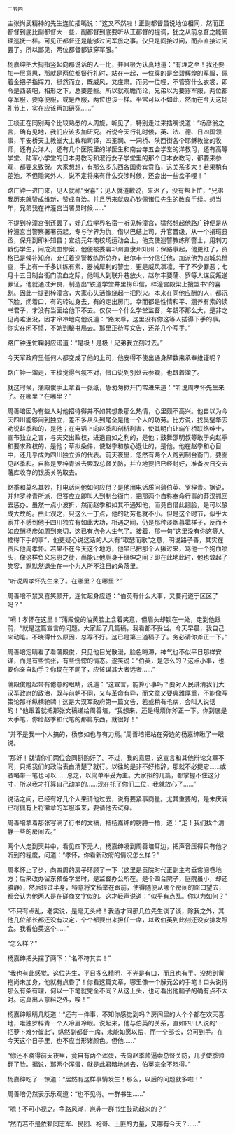     二五四 

   主张尚武精神的先生连忙插嘴说：“这又不然啦！正副都督虽说地位相同，然而正都督到底比副都督大一些，副都督到底要听从正都督的提调，犹之从前总督之能管理巡抚一样。可见正都督还是能够过问军旅之事。仅只是间接过问，而非直接过问罢了。所以鄙见，两位都督都该穿军服。”

   杨嘉绅把大拇指竖起向那说话的人一比，并且极为认真地道：“有理之至！我还要加一层意思，那就是两位都督行礼时，站在一起，一位穿的是金碧辉煌的军服，佩着金把子指挥刀，挺然而立，既威风，又庄肃。而另一位哩，不管穿什么衣裳，即令是西装吧，相形之下，总要差些。所以就观瞻而论，兄弟以为要穿军服，两位都穿军服，要穿便服，或是西服，两位也该一样。平常可以不如此，然而在今天这场礼节上，实在应该再加研究……”

   王棪正在同别两个比较熟悉的人周旋。听见了，特别走过来插嘴说道：“杨彦翁之言，确有见地，我们应该多加研究。听说今天行礼时候，英、法、德、日四国领事，平安桥天主教堂大主教和司铎，四圣祠、一洞桥、陕西街各个耶稣教堂的牧师，还有女洋人，还有几个医院里的洋医生和南台寺五会学堂的洋教习，还有高等学堂、陆军小学堂的日本男教习和淑行女子学堂里的那个日本女教习，都要来参观，都要来致贺。大家想想，有那么多东西各国贵宾贲临，这关系多大！若果稍有差池，不但贻笑外人，说不定将来有什么交涉时候，还会出一些岔子哩！”

   路广钟一进门来，见人就称“贺喜”；见人就道歉说，来迟了，没有帮上忙，“兄弟我历来就赞成维新，赞成自治。并且历来就衷心钦佩诸位先生的改良手续。想当年，兄弟我在梓潼宫当署员时候……”

   不提到梓潼宫倒还罢了，好几位学界名宿一听见梓潼宫，猛然想起他路广钟便是从梓潼宫当警察署署员起，专与学界为仇，借以巴结上司，升官晋级，从一个捐班县丞，保升到即补知县；宣统元年南校场运动会上，他支使巡警教练所警士，用刺刀戳伤学生，闹成流血惨案，他便被委署邛州直隶州知州；保路事起，他更红了，资格已是候补知府，充任着巡警教练所总办，赵尔丰十分信任他，加派他为四城总稽查，手上有一千多训练有素、器械犀利的警士，更是威风凛凛，干了不少罪恶；七月十五日制台衙门流血之际，他叫人到联升巷放火，赵尔丰要蒲、罗等人谋反叛逆罪证，他就通过尹良，制造出“铁道学堂井里捞印信，梓潼宫殿梁上搜盟书”的喜剧。因此一提到梓潼宫，大家心头活像烧起一把烈火。本来在同他应酬的人，都沉下脸，闭着口，有的转过身去，有的走出房门。幸而都是性情和平、涵养有素的读书君子，才没有当面给他下不去。仅仅一个什么学堂监督，年龄不那么大，是非之见尚难泯没，因才冷冷地向他说道：“路太尊，这里没有你这等人插得下手的事。你实在闲不惯，不妨到秘书局去。那里正待写文告，还差几个写手。”

   路广钟连忙鞠躬应诺道：“是极！是极！兄弟我立刻过去。”

   今天军政府里任何人都变成了他的上司，他安得不使出通身解数来承奉维谨呢？

   路广钟一溜走，王棪觉得气氛不对，借口说到别处去参观，也跟着溜了。

   就这时候，蒲殿俊手上拿着一张纸，急匆匆掀开门帘进来道：“听说周孝怀先生来了。在哪里？在哪里？”

   周善培因为有些人对他招待得并不如其想象那么热情，心里颇不高兴。他自以为今天四川能够闹到独立，差不多从头到尾全是他一个人的功劳。比方说，找吴璧华去劝说赵季和的，是他；在电话上向赵季和剖析利害，使其明白让端午桥联络绅士，宣布独立之害，与夫交出政权，进退自如之利的，是他；鼓舞邵明叔等敢于向赵季和要求政权的，是他；草拟条件，使赵季和放心退让的，是他。他在赵季和心目中，还几乎成为四川独立派的代表。前天夜里，忽然有两个人跑到制台衙门，要面见赵季和。自称是罗梓青派去索取总督关防，并立地要把已经封好，准备次日交去藩库收存的银质关防取去。

   赵季和莫名其妙，打电话问他如何应付？是他用电话质问蒲伯英、罗梓青。据说，并非罗梓青所派，但答应立即叫人到制台衙门，把那两个自称奉命行事的莽汉抓回去惩办。虽然一点小波折，然而赵季和如其不通知他，而竟自借此翻脸，是可以酿成大故的。由此观之，只这么一丁点，他的功劳也就不小。但是这个时节，似乎大家并不感到他于四川独立有如此大功，相遇之间，仍是那种淡烟暮霭样子，反而不如应酬杨彦如周到亲切，这已有点令人生气了。接着，那一句“这里没有你这等人插得下手的事”，他更疑心说这话的人大有“取瑟而歌”之意，明说路子善，其实在责斥他周孝怀。若果不在今天这个地方，他早已把那个人揪过来，骂他一个狗血喷头，像这样负义忘恩之徒，尚能让他厕身于缙绅之间？即在此地此时，他也敛起了笑容，默默然退坐在一个为人所不注目的角落里。

   “听说周孝怀先生来了。在哪里？在哪里？”

   周善培不禁又喜笑颜开，连忙起身应道：“伯英有什么大事，又要问道于区区了吗？”

   “嗬！孝怀在这里！”蒲殿俊的油黄脸上含着笑意，但眉头却锁在一处，走到他跟前，“就是这篇宣言的问题。大家起了几篇稿，我看都不妥当。今天早晨，我自己来动笔。不晓得什么原因，总写不好。这已是第三道稿子了。务必请你斧正一下。”

   周善培定睛看了看蒲殿俊，只见他目光散漫，脸色晦滞，神气也不似平日那样安详，而是有些慌张，有些恍惚的情态。遂笑说：“伯英，是怎么的？这点小事，也要你亲自动手？你现在不同了，应该谋其大者远者……”

   蒲殿俊瞪起带有倦意的眼睛，说道：“这宣言，能算小事吗？要对人民讲清我们大汉军政府的政治，既与前朝不同，又与革命有异，而文章又要典雅厚重，不能像写策论那样纵横驰骋！这是大汉军政府第一篇文告，若或稍有毛病，会叫人说话的！”他跟着就把那张文稿递给周善培，“我想来，还是得烦你斧正一下。你到底是大手笔，你给赵季和代笔的那篇东西，就很好！”

   “并不是我一个人搞的，杨彦如也与有力焉。”周善培把站在旁边的杨嘉绅瞅了一眼说。

   “那好！就请你们两位会同斟酌好了。不过，我的意思，这宣言和其他辩论文章不同，只把我们的政治表白清楚了就行。以往的是非不好措辞，那就不必提它……或者略带一笔也可以……总之，以简单平妥为主。大家拟的几篇，都掌握不住这分寸，所以我才打算自己动笔的……现在托了你们二位，我就放心了……”

   说话之间，已经有好几个人来请他过去，说有要紧事商量。尤其重要的，是朱庆澜已将佩有上将徽章的军服取来，要请他去试穿。

   周善培拿着那张写满了行书的文稿，把杨嘉绅的膀膊一拍，道：“走！我们找个清静一些的房间去。”

   两个人走到天井中，看见四下无人，杨嘉绅凑到周善培耳边，把声音压得只有他才听到的程度，问道：“孝怀，你看新政府的情况怎么样？”

   周孝怀止了步，向四周的房子环顾了一下（这里是贡院时代正副主考垂帘阅卷地方；后来改办留东预备学堂时，是监督办公所在。是个四合院子，庭院虽小，却还雅静），然后转过半身，特意将文稿举在跟前，使得随便从哪个房间的窗口望去，都会认为他两人是在磋商文字似的。这才轻声说道：“似乎有点乱。你以为如何？”

   “不只有点乱，老实说，是毫无头绪！我适才同那几位先生谈了谈，除我之外，其他几位部长都还没有决定，个个都要出来担任一席，以致伯英到此刻还没安排发照会。我看伯英这个……”

   “怎么样？”

   杨嘉绅把头摆了两下：“名不符其实！”

   “我也有此感觉。这位先生，平日多么精明，不光是有口，而且也有手。没想到黄袍尚未加身，他就有点昏了！你看这篇文章，哪里像一个解元公的手笔！口头说得那么有条有理，何以一下笔就完全不同？从这上头，也可看出他脑子的确有点不大对。这真出人意料之外，唉！”

   杨嘉绅眼睛几眨道：“还有一件事，不知你感觉到吗？房间里的人个个都在欢天喜地，唯独罗梓青一个人冷眉冷眼。说起来，他与伯英的关系，直如四川人说的‘一把萝卜难分彼此’，纵然副都督一席，未能如愿以偿，而一个部长，总可到手。在今天这个日子里，也不应当形诸颜色。但他……”

   “你还不晓得前天夜里，竟自有两个浑蛋，去向赵季帅逼索总督关防，几乎使季帅翻了脸。据说，那两个浑蛋，就是此君暗地派去，伯英完全不晓得。”

   杨嘉绅吃了一惊道：“居然有这样事情发生！那么，以后的问题就多啦！”

   周善培仍然表示乐观道：“也不见得。一群书生……”

   “嗯！不可小视之。争路风潮，岂非一群书生鼓动起来的？”

   “然而若不是依赖同志军、民团、袍哥、土匪的力量，又哪有今天？……”

